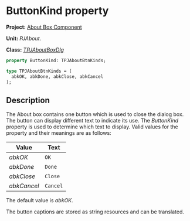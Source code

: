 # ButtonKind property

**Project:** [About Box Component](../API.md)

**Unit:** _PJAbout_.

**Class:** [_TPJAboutBoxDlg_](./TPJAboutBoxDlg.md)

```pascal
property ButtonKind: TPJAboutBtnKinds;

type TPJAboutBtnKinds = (
  abkOK, abkDone, abkClose, abkCancel
);
```

## Description

The About box contains one button which is used to close the dialog box. The button can display different text to indicate its use. The _ButtonKind_ property is used to determine which text to display. Valid values for the property and their meanings are as follows:

|   Value   |   Text   |
|-----------|----------|
| _abkOK_ | `OK` |
| _abkDone_ | `Done` |
| _abkClose_ | `Close` |
| _abkCancel_ | `Cancel` |

The default value is _abkOK_.

The button captions are stored as string resources and can be translated.
